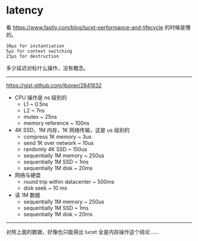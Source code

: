 # latency

看 https://www.fastly.com/blog/lucet-performance-and-lifecycle 的时候是懵的。

```
30µs for instantiation
5µs for context switching
23µs for destruction
```

多少延迟对标什么操作，没有概念。

---

https://gist.github.com/jboner/2841832

- CPU 操作是 ns 级别的
    - L1 ~ 0.5ns
    - L2 ~ 7ns
    - mutex ~ 25ns
    - memory reference ~ 100ns
- 4K SSD，1M 内存，1K 网络传输，这是 us 级别的
    - compress 1K memory ~ 3us
    - send 1K over network ~ 10us
    - randomly 4K SSD ~ 150us
    - sequentially 1M memory ~ 250us
    - sequentially 1M SSD ~ 1ms
    - sequentially 1M disk ~ 20ms
- 网络与硬盘
    - round trip within datacenter ~ 500ms
    - disk seek ~ 10 ms
- 读 1M 数据
    - sequentially 1M memory ~ 250us
    - sequentially 1M SSD ~ 1ms
    - sequentially 1M disk ~ 20ms

---

对照上面的数据，好像也只能得出 lucet 全是内存操作这个结论……
